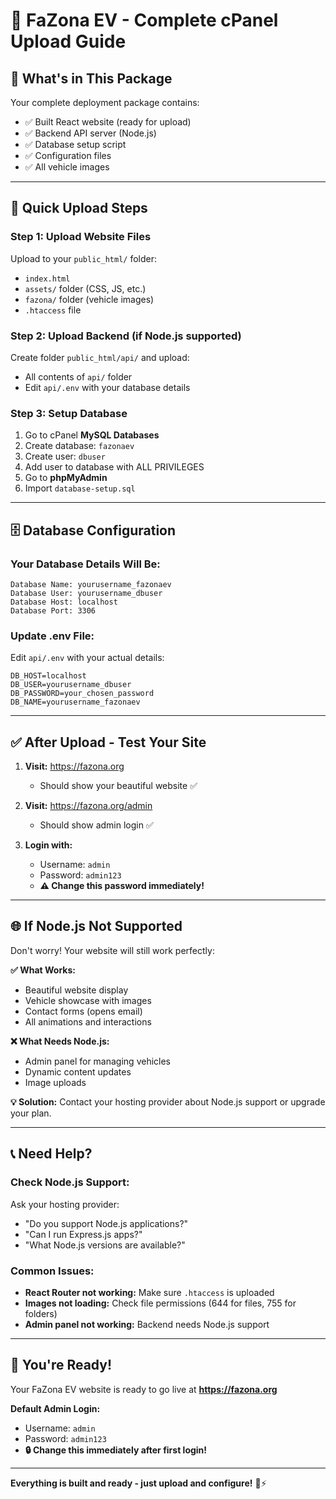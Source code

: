 # 🚀 **FaZona EV - Complete cPanel Upload Guide**

## 📁 **What's in This Package**

Your complete deployment package contains:
- ✅ Built React website (ready for upload)
- ✅ Backend API server (Node.js)
- ✅ Database setup script
- ✅ Configuration files
- ✅ All vehicle images

---

## 🎯 **Quick Upload Steps**

### **Step 1: Upload Website Files**
Upload to your `public_html/` folder:
- `index.html`
- `assets/` folder (CSS, JS, etc.)
- `fazona/` folder (vehicle images)
- `.htaccess` file

### **Step 2: Upload Backend (if Node.js supported)**
Create folder `public_html/api/` and upload:
- All contents of `api/` folder
- Edit `api/.env` with your database details

### **Step 3: Setup Database**
1. Go to cPanel **MySQL Databases**
2. Create database: `fazonaev`
3. Create user: `dbuser` 
4. Add user to database with ALL PRIVILEGES
5. Go to **phpMyAdmin**
6. Import `database-setup.sql`

---

## 🗄️ **Database Configuration**

### **Your Database Details Will Be:**
```
Database Name: yourusername_fazonaev
Database User: yourusername_dbuser
Database Host: localhost
Database Port: 3306
```

### **Update .env File:**
Edit `api/.env` with your actual details:
```env
DB_HOST=localhost
DB_USER=yourusername_dbuser
DB_PASSWORD=your_chosen_password
DB_NAME=yourusername_fazonaev
```

---

## ✅ **After Upload - Test Your Site**

1. **Visit:** https://fazona.org
   - Should show your beautiful website ✅

2. **Visit:** https://fazona.org/admin
   - Should show admin login ✅

3. **Login with:**
   - Username: `admin`
   - Password: `admin123`
   - **⚠️ Change this password immediately!**

---

## 🌐 **If Node.js Not Supported**

Don't worry! Your website will still work perfectly:

**✅ What Works:**
- Beautiful website display
- Vehicle showcase with images
- Contact forms (opens email)
- All animations and interactions

**❌ What Needs Node.js:**
- Admin panel for managing vehicles
- Dynamic content updates
- Image uploads

**💡 Solution:** Contact your hosting provider about Node.js support or upgrade your plan.

---

## 📞 **Need Help?**

### **Check Node.js Support:**
Ask your hosting provider:
- "Do you support Node.js applications?"
- "Can I run Express.js apps?"
- "What Node.js versions are available?"

### **Common Issues:**
- **React Router not working:** Make sure `.htaccess` is uploaded
- **Images not loading:** Check file permissions (644 for files, 755 for folders)
- **Admin panel not working:** Backend needs Node.js support

---

## 🎉 **You're Ready!**

Your FaZona EV website is ready to go live at **https://fazona.org**

**Default Admin Login:**
- Username: `admin`
- Password: `admin123`
- **🔒 Change this immediately after first login!**

---

**Everything is built and ready - just upload and configure!** 🚗⚡